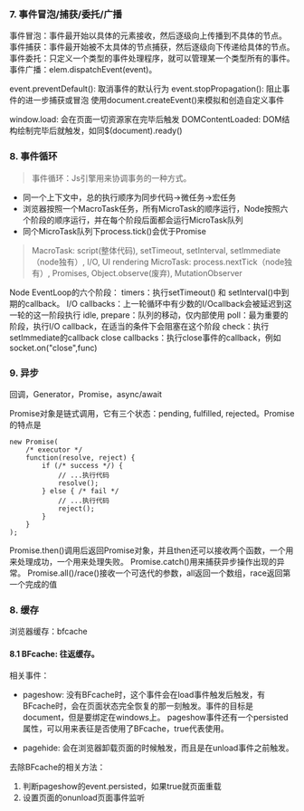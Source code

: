### 7. 事件冒泡/捕获/委托/广播

事件冒泡：事件最开始以具体的元素接收，然后逐级向上传播到不具体的节点。
事件捕获：事件最开始被不太具体的节点捕获，然后逐级向下传递给具体的节点。
事件委托：只定义一个类型的事件处理程序，就可以管理某一个类型所有的事件。
事件广播：elem.dispatchEvent(event)。

event.preventDefault(): 取消事件的默认行为
event.stopPropagation(): 阻止事件的进一步捕获或冒泡
使用document.createEvent()来模拟和创造自定义事件

window.load: 会在页面一切资源家在完毕后触发
DOMContentLoaded: DOM结构绘制完毕后就触发，如同$(document).ready()


### 8. 事件循环

> 事件循环：Js引擎用来协调事务的一种方式。

* 同一个上下文中，总的执行顺序为同步代码->微任务->宏任务
* 浏览器按照一个MacroTask任务，所有MicroTask的顺序运行，Node按照六个阶段的顺序运行，并在每个阶段后面都会运行MicroTask队列
* 同个MicroTask队列下process.tick()会优于Promise


> MacroTask: script(整体代码), setTimeout, setInterval, setImmediate（node独有）, I/O, UI rendering
MicroTask: process.nextTick（node独有）, Promises, Object.observe(废弃), MutationObserver

Node EventLoop的六个阶段：
timers：执行setTimeout() 和 setInterval()中到期的callback。
I/O callbacks：上一轮循环中有少数的I/Ocallback会被延迟到这一轮的这一阶段执行
idle, prepare：队列的移动，仅内部使用
poll：最为重要的阶段，执行I/O callback，在适当的条件下会阻塞在这个阶段
check：执行setImmediate的callback
close callbacks：执行close事件的callback，例如socket.on("close",func)

### 9. 异步
回调，Generator，Promise，async/await

Promise对象是链式调用，它有三个状态：pending, fulfilled, rejected。Promise的特点是

```
new Promise(
    /* executor */
    function(resolve, reject) {
        if (/* success */) {
            // ...执行代码
            resolve();
        } else { /* fail */
            // ...执行代码
            reject();
        }
    }
);

```
Promise.then()调用后返回Promise对象，并且then还可以接收两个函数，一个用来处理成功，一个用来处理失败。
Promise.catch()用来捕获异步操作出现的异常。
Promise.all()/race()接收一个可迭代的参数，all返回一个数组，race返回第一个完成的值

### 8. 缓存

浏览器缓存：bfcache

#### 8.1 BFcache: 往返缓存。

相关事件：
* pageshow: 没有BFcache时，这个事件会在load事件触发后触发，有BFcache时，会在页面状态完全恢复的那一刻触发。事件的目标是document，但是要绑定在windows上。
  pageshow事件还有一个persisted属性，可以用来表征是否使用了BFcache，true代表使用。

* pagehide: 会在浏览器卸载页面的时候触发，而且是在unload事件之前触发。

去除BFcache的相关方法：
1. 判断pageshow的event.persisted，如果true就页面重载
2. 设置页面的onunload页面事件监听




